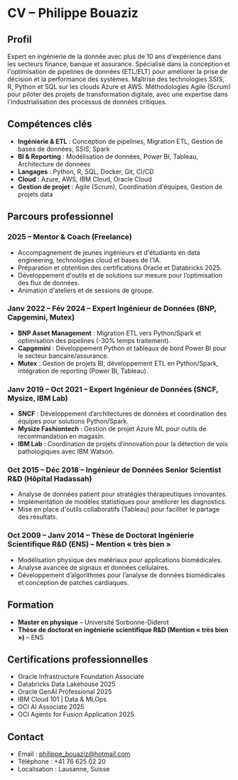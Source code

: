 # CV – Philippe Bouaziz 

## Profil
Expert en ingénierie de la donnée avec plus de 10 ans d'expérience dans les secteurs finance, banque et assurance. Spécialisé dans la conception et l'optimisation de pipelines de données (ETL/ELT) pour améliorer la prise de décision et la performance des systèmes. Maîtrise des technologies SSIS, R, Python et SQL sur les clouds Azure et AWS. Méthodologies Agile (Scrum) pour piloter des projets de transformation digitale, avec une expertise dans l'industrialisation des processus de données critiques.

## Compétences clés
- **Ingénierie & ETL** : Conception de pipelines, Migration ETL, Gestion de bases de données, SSIS, Spark
- **BI & Reporting** : Modélisation de données, Power BI, Tableau, Architecture de données
- **Langages** : Python, R, SQL, Docker, Git, CI/CD
- **Cloud** : Azure, AWS, IBM Cloud, Oracle Cloud
- **Gestion de projet** : Agile (Scrum), Coordination d'équipes, Gestion de projets data

## Parcours professionnel

### 2025 – Mentor & Coach (Freelance)
- Accompagnement de jeunes ingénieurs et d'étudiants en data engineering, technologies cloud et bases de l'IA.
- Préparation et obtention des certifications Oracle et Databricks 2025.
- Développement d'outils et de solutions sur mesure pour l’optimisation des flux de données.
- Animation d'ateliers et de sessions de groupe.

### Janv 2022 – Fév 2024 – Expert Ingénieur de Données (BNP, Capgemini, Mutex)
- **BNP Asset Management** : Migration ETL vers Python/Spark et optimisation des pipelines (-30% temps traitement).
- **Capgemini** : Développement Python et tableaux de bord Power BI pour le secteur bancaire/assurance.
- **Mutex** : Gestion de projets BI, développement ETL en Python/Spark, intégration de reporting (Power BI, Tableau).

### Janv 2019 – Oct 2021 – Expert Ingénieur de Données (SNCF, Mysize, IBM Lab)
- **SNCF** : Développement d’architectures de données et coordination des équipes pour solutions Python/Spark.
- **Mysize Fashiontech** : Gestion de projet Azure ML pour outils de recommandation en magasin.
- **IBM Lab** : Coordination de projets d’innovation pour la détection de voix pathologiques avec IBM Watson.

### Oct 2015 – Déc 2018 – Ingénieur de Données Senior Scientist R&D (Hôpital Hadassah)
- Analyse de données patient pour stratégies thérapeutiques innovantes.
- Implémentation de modèles statistiques pour améliorer les diagnostics.
- Mise en place d'outils collaboratifs (Tableau) pour faciliter le partage des résultats.

### Oct 2009 – Janv 2014 – Thèse de Doctorat Ingénierie Scientifique R&D (ENS) – **Mention « très bien »**
- Modélisation physique des matériaux pour applications biomédicales.
- Analyse avancée de signaux et données cellulaires.
- Développement d’algorithmes pour l’analyse de données biomédicales et conception de patches cardiaques.

## Formation
- **Master en physique** – Université Sorbonne-Diderot
- **Thèse de doctorat en ingénierie scientifique R&D (Mention « très bien »)** – ENS

## Certifications professionnelles
- Oracle Infrastructure Foundation Associate
- Databricks Data Lakehouse 2025
- Oracle GenAI Professional 2025
- IBM Cloud 101 | Data & MLOps
- OCI AI Associate 2025
- OCI Agents for Fusion Application 2025

## Contact
- Email : philippe_bouaziz@hotmail.com
- Téléphone : +41 76 625 02 20
- Localisation : Lausanne, Suisse
